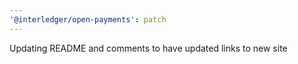 ```yaml
---
'@interledger/open-payments': patch
---
```


Updating README and comments to have updated links to new site
